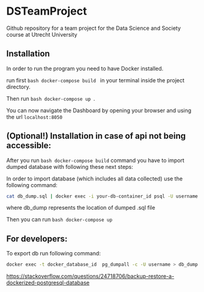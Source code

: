 # DSTeamProject
Github repository for a team project for the Data Science and Society course at Utrecht University

## Installation
In order to run the program you need to have Docker installed.

run first ```bash docker-compose build ``` in your terminal inside the project directory.

Then run ```bash docker-compose up ```.

You can now navigate the Dashboard by opening your browser and using the url ```localhost:8050```

## (Optional!) Installation in case of api not being accessible:
After you run ```bash docker-compose build``` command you have to import dumped database with following these next steps:

In order to import database (which includes all data collected) use the following command:
```bash
cat db_dump.sql | docker exec -i your-db-container_id psql -U username
``` 
where db_dump represents the location of dumped .sql file

Then you can run ```bash docker-compose up ```

## For developers:

To export db run following command:
```bash
docker exec -t docker_database_id  pg_dumpall -c -U username > db_dump.sql
```
https://stackoverflow.com/questions/24718706/backup-restore-a-dockerized-postgresql-database


